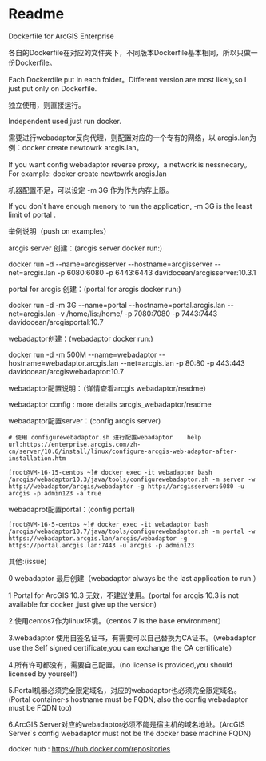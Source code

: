 # Readme
Dockerfile for ArcGIS Enterprise

各自的Dockerfile在对应的文件夹下，不同版本Dockerfile基本相同，所以只做一份Dockerfile。

Each Dockerdile put in each folder。Different version are most likely,so I just put only on Dockerfile.

独立使用，则直接运行。

Independent used,just run docker.

需要进行webadaptor反向代理，则配置对应的一个专有的网络，以 arcgis.lan为例：docker create newtowrk arcgis.lan。

If you want config webadaptor reverse proxy，a network is nessnecary。 For example: docker create newtowrk arcgis.lan 

机器配置不足，可以设定 -m 3G 作为作为内存上限。

If you don`t have enough menory to run the application, -m 3G is the least limit of portal .



举例说明（push on examples）

arcgis server 创建：(arcgis server docker run:)

docker run -d --name=arcgisserver  --hostname=arcgisserver --net=arcgis.lan -p 6080:6080 -p 6443:6443 davidocean/arcgisserver:10.3.1



portal for arcgis 创建：(portal for arcgis docker run:)

docker run -d -m 3G --name=portal --hostname=portal.arcgis.lan --net=arcgis.lan -v /home/lis:/home/ -p 7080:7080 -p 7443:7443 davidocean/arcgisportal:10.7



webadaptor创建：(webadaptor docker run:)

docker run -d -m 500M --name=webadaptor --hostname=webadaptor.arcgis.lan --net=arcgis.lan -p 80:80 -p 443:443 davidocean/arcgiswebadaptor:10.7



webadaptor配置说明：（详情查看arcgis webadaptor/readme）

webadaptor config : more details :arcgis_webadaptor/readme

webadaptor配置server：(config arcgis server)

~~~shell
# 使用 configurewebadaptor.sh 进行配置webadaptor    help url:https://enterprise.arcgis.com/zh-cn/server/10.6/install/linux/configure-arcgis-web-adaptor-after-installation.htm

[root@VM-16-15-centos ~]# docker exec -it webadaptor bash /arcgis/webadaptor10.3/java/tools/configurewebadaptor.sh -m server -w http://webadaptor/arcgis/webadaptor -g http://arcgisserver:6080 -u arcgis -p admin123 -a true
~~~



webadaprot配置portal：(config portal)

~~~shell
[root@VM-16-5-centos ~]# docker exec -it webadaptor bash /arcgis/webadaptor10.7/java/tools/configurewebadaptor.sh -m portal -w https://webadaptor.arcgis.lan/arcgis/webadaptor -g https://portal.arcgis.lan:7443 -u arcgis -p admin123
~~~



其他:(issue)

0 webadaptor 最后创建（webadaptor always be the last application to run.）

1 Portal for ArcGIS 10.3 无效，不建议使用。(portal for arcgis 10.3 is not available for docker ,just give up the version)

2.使用centos7作为linux环境。（centos 7 is the base environment）

3.webadaptor 使用自签名证书，有需要可以自己替换为CA证书。（webadaptor use the Self signed certificate,you can exchange the CA certificate）

4.所有许可都没有，需要自己配置。(no license is provided,you should licensed by yourself)

5.Portal机器必须完全限定域名，对应的webadaptor也必须完全限定域名。(Portal container·s hostname must be FQDN, also the config webadaptor must be FQDN too)

6.ArcGIS Server对应的webadaptor必须不能是宿主机的域名地址。(ArcGIS Server`s config webadaptor must not be the docker base machine FQDN)





docker hub : https://hub.docker.com/repositories

